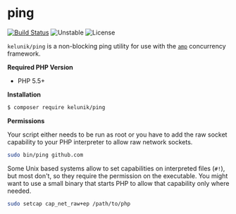 # ping

[![Build Status](https://img.shields.io/travis/kelunik/ping/master.svg?style=flat-square)](https://travis-ci.org/kelunik/ping)
![Unstable](https://img.shields.io/badge/api-unstable-orange.svg?style=flat-square)
![License](https://img.shields.io/badge/license-MIT-blue.svg?style=flat-square)

`kelunik/ping` is a non-blocking ping utility for use with the [`amp`](https://github.com/amphp/amp)
concurrency framework.

**Required PHP Version**

- PHP 5.5+

**Installation**

```bash
$ composer require kelunik/ping
```

**Permissions**

Your script either needs to be run as root or you have to add the raw socket capability to your PHP interpreter to allow
raw network sockets.

```bash
sudo bin/ping github.com
```

Some Unix based systems allow to set capabilities on interpreted files (`#!`), but most don't, so they require the
permission on the executable. You might want to use a small binary that starts PHP to allow that capability only where
needed. 

```bash
sudo setcap cap_net_raw+ep /path/to/php
```